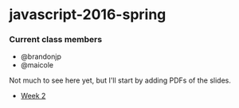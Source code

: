 # javascript-2016-spring

### Current class members
 * @brandonjp
 * @maicole

Not much to see here yet, but I'll start by adding PDFs of the slides. 

* [Week 2](https://github.com/BloomingtonCodeSchool/javascript-2016-spring/raw/master/slides/2016%20Code%20School%20-%20JS%202.pdf)
